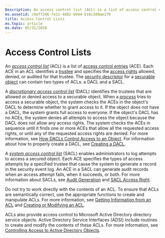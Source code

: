 ```yaml
---
Description: An access control list (ACL) is a list of access control entries (ACE).
ms.assetid: c9aff246-fe11-4d82-b944-b10c3d9ae170
title: Access Control Lists
ms.topic: article
ms.date: 05/31/2018
---
```


# Access Control Lists

An [*access control list*](https://docs.microsoft.com/windows/desktop/SecGloss/a-gly) (ACL) is a list of [access control entries](access-control-entries.md) (ACE). Each ACE in an ACL identifies a [trustee](trustees.md) and specifies the [access rights](access-rights-and-access-masks.md) allowed, denied, or audited for that trustee. The [security descriptor](security-descriptors.md) for a [securable object](securable-objects.md) can contain two types of ACLs: a DACL and a SACL.

A [*discretionary access control list*](https://docs.microsoft.com/windows/desktop/SecGloss/d-gly) (DACL) identifies the trustees that are allowed or denied access to a securable object. When a [*process*](https://docs.microsoft.com/windows/desktop/SecGloss/p-gly) tries to access a securable object, the system checks the ACEs in the object's DACL to determine whether to grant access to it. If the object does not have a DACL, the system grants full access to everyone. If the object's DACL has no ACEs, the system denies all attempts to access the object because the DACL does not allow any access rights. The system checks the ACEs in sequence until it finds one or more ACEs that allow all the requested access rights, or until any of the requested access rights are denied. For more information, see [How DACLs Control Access to an Object](how-dacls-control-access-to-an-object.md). For information about how to properly create a DACL, see [Creating a DACL](https://docs.microsoft.com/windows/desktop/SecBP/creating-a-dacl).

A [*system access control list*](https://docs.microsoft.com/windows/desktop/SecGloss/s-gly) (SACL) enables administrators to log attempts to access a secured object. Each ACE specifies the types of access attempts by a specified trustee that cause the system to generate a record in the security event log. An ACE in a SACL can generate audit records when an access attempt fails, when it succeeds, or both. For more information about SACLs, see [Audit Generation](audit-generation.md) and [SACL Access Right](sacl-access-right.md).

Do not try to work directly with the contents of an ACL. To ensure that ACLs are semantically correct, use the appropriate functions to create and manipulate ACLs. For more information, see [Getting Information from an ACL](getting-information-from-an-acl.md) and [Creating or Modifying an ACL](creating-or-modifying-an-acl.md).

ACLs also provide access control to Microsoft Active Directory directory service objects. Active Directory Service Interfaces (ADSI) include routines to create and modify the contents of these ACLs. For more information, see [Controlling Access to Active Directory Objects](https://docs.microsoft.com/windows/desktop/AD/controlling-access-to-objects-in-active-directory-domain-services).

 

 



